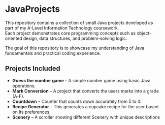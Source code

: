 # JavaProjects
This repository contains a collection of small Java projects developed as part of my A-Level Information Technology coursework.  
Each project demonstrates core programming concepts such as object-oriented design, data structures, and problem-solving logic.  

The goal of this repository is to showcase my understanding of Java fundamentals and practical coding experience.

## Projects Included
- **Guess the number game** – A simple number game using basic Java operations.
- **Mark Conversion** – A project that converts the users marks into a grade (A-F).
- **Countdown** – Counter that counts down accurately from 5 to 0.
- **Recipe Generator** – This generates a cupcake recipe for the user based on its preferences.
- **Scenery** –  A scroller showing different Scenery with unique descriptions
